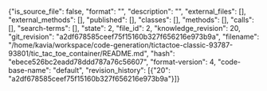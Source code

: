 {"is_source_file": false, "format": "", "description": "", "external_files": [], "external_methods": [], "published": [], "classes": [], "methods": [], "calls": [], "search-terms": [], "state": 2, "file_id": 2, "knowledge_revision": 20, "git_revision": "a2df678585ceef75f15160b327f656216e973b9a", "filename": "/home/kavia/workspace/code-generation/tictactoe-classic-93787-93801/tic_tac_toe_container/README.md", "hash": "ebece526bc2eadd78ddd787a76c56607", "format-version": 4, "code-base-name": "default", "revision_history": [{"20": "a2df678585ceef75f15160b327f656216e973b9a"}]}